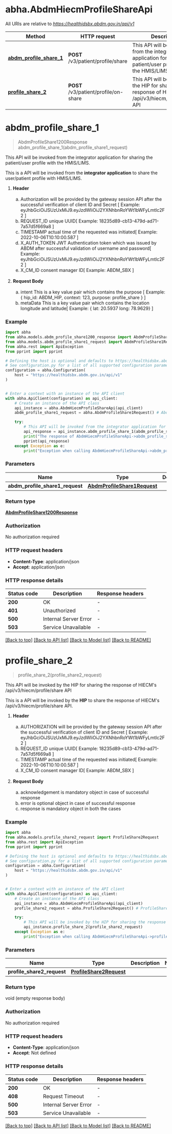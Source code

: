 # abha.AbdmHiecmProfileShareApi

All URIs are relative to *https://healthidsbx.abdm.gov.in/api/v1*

Method | HTTP request | Description
------------- | ------------- | -------------
[**abdm_profile_share_1**](AbdmHiecmProfileShareApi.md#abdm_profile_share_1) | **POST** /v3/patient/profile/share | This API will be invoked from the integrator application for sharing the patient/user profile with the HMIS/LIMS.
[**profile_share_2**](AbdmHiecmProfileShareApi.md#profile_share_2) | **POST** /v3/patient/profile/on-share | This API will be invoked by the HIP for sharing the response of HIECM&#39;s /api/v3/hiecm/profile/share API


# **abdm_profile_share_1**
> AbdmProfileShare1200Response abdm_profile_share_1(abdm_profile_share1_request)

This API will be invoked from the integrator application for sharing the patient/user profile with the HMIS/LIMS.

This is a API will be invoked from the <b>integrator application</b> to share the user/patient profile with HMIS/LIMS. <ol type='1'> <li> <b>Header</b>  <ol type='a'> <br/> <li>Authorization will be provided by the gateway session API after the successful verification of client ID and Secret [ Example: eyJhbGciOiJSUzUxMiJ9.eyJzdWIiOiJ2YXNhbnRoYWt1bWFyLmtlc2F2 ]</li> <li>REQUEST_ID unique UUID[ Example: 18235d89-cb13-479d-ad71-7a57d5f669a8 ]</li> <li>TIMESTAMP  actual time of the requested was initiated[ Example: 2022-10-06T10:10:00.587 ]</li> <li>X_AUTH_TOKEN JWT Authentication token which was issued by ABDM after successful validation of username and password[ Example: eyJhbGciOiJSUzUxMiJ9.eyJzdWIiOiJ2YXNhbnRoYWt1bWFyLmtlc2F2 ]</li> <li>X_CM_ID  consent manager ID[ Example: ABDM_SBX ]</li> </ol> </li> <br/> <li> <b>Request Body</b> <ol type='a'><br/> <li>intent This is a key value pair  which contains the purpose [ Example: { hip_id: ABDM_HIP, context: 123, purpose: profile_share } ]</li> <li>metaData This is a key value pair which contains the location longitude and latitude[ Example: { lat: 20.5937 long: 78.9629} ]</li> </ol> </ol>

### Example


```python
import abha
from abha.models.abdm_profile_share1200_response import AbdmProfileShare1200Response
from abha.models.abdm_profile_share1_request import AbdmProfileShare1Request
from abha.rest import ApiException
from pprint import pprint

# Defining the host is optional and defaults to https://healthidsbx.abdm.gov.in/api/v1
# See configuration.py for a list of all supported configuration parameters.
configuration = abha.Configuration(
    host = "https://healthidsbx.abdm.gov.in/api/v1"
)


# Enter a context with an instance of the API client
with abha.ApiClient(configuration) as api_client:
    # Create an instance of the API class
    api_instance = abha.AbdmHiecmProfileShareApi(api_client)
    abdm_profile_share1_request = abha.AbdmProfileShare1Request() # AbdmProfileShare1Request | 

    try:
        # This API will be invoked from the integrator application for sharing the patient/user profile with the HMIS/LIMS.
        api_response = api_instance.abdm_profile_share_1(abdm_profile_share1_request)
        print("The response of AbdmHiecmProfileShareApi->abdm_profile_share_1:\n")
        pprint(api_response)
    except Exception as e:
        print("Exception when calling AbdmHiecmProfileShareApi->abdm_profile_share_1: %s\n" % e)
```



### Parameters


Name | Type | Description  | Notes
------------- | ------------- | ------------- | -------------
 **abdm_profile_share1_request** | [**AbdmProfileShare1Request**](AbdmProfileShare1Request.md)|  | 

### Return type

[**AbdmProfileShare1200Response**](AbdmProfileShare1200Response.md)

### Authorization

No authorization required

### HTTP request headers

 - **Content-Type**: application/json
 - **Accept**: application/json

### HTTP response details

| Status code | Description | Response headers |
|-------------|-------------|------------------|
**200** | OK |  -  |
**401** | Unauthorized |  -  |
**500** | Internal Server Error |  -  |
**503** | Service Unavailable |  -  |

[[Back to top]](#) [[Back to API list]](../README.md#documentation-for-api-endpoints) [[Back to Model list]](../README.md#documentation-for-models) [[Back to README]](../README.md)

# **profile_share_2**
> profile_share_2(profile_share2_request)

This API will be invoked by the HIP for sharing the response of HIECM's /api/v3/hiecm/profile/share API

This is a API will be invoked by the <b>HIP</b> to share the response of HIECM's /api/v3/hiecm/profile/share API. <ol type='1'> <li> <b>Header</b>  <ol type='a'> <br/> <li>AUTHORIZATION will be provided by the gateway session API after the successful verification of client ID and Secret [ Example: eyJhbGciOiJSUzUxMiJ9.eyJzdWIiOiJ2YXNhbnRoYWt1bWFyLmtlc2F2 ]</li> <li>REQUEST_ID unique UUID[ Example: 18235d89-cb13-479d-ad71-7a57d5f669a8 ]</li> <li>TIMESTAMP  actual time of the requested was initiated[ Example: 2022-10-06T10:10:00.587 ]</li> <li>X_CM_ID  consent manager ID[ Example: ABDM_SBX ]</li> </ol> </li> <br/> <li> <b>Request Body</b> <ol type='a'><br/> <li>acknowledgement is mandatory object in case of successful response</li> <li>error is optional object in case of successful response</li> <li>response is mandatory object in both the cases</li> </ol> </ol>

### Example


```python
import abha
from abha.models.profile_share2_request import ProfileShare2Request
from abha.rest import ApiException
from pprint import pprint

# Defining the host is optional and defaults to https://healthidsbx.abdm.gov.in/api/v1
# See configuration.py for a list of all supported configuration parameters.
configuration = abha.Configuration(
    host = "https://healthidsbx.abdm.gov.in/api/v1"
)


# Enter a context with an instance of the API client
with abha.ApiClient(configuration) as api_client:
    # Create an instance of the API class
    api_instance = abha.AbdmHiecmProfileShareApi(api_client)
    profile_share2_request = abha.ProfileShare2Request() # ProfileShare2Request | 

    try:
        # This API will be invoked by the HIP for sharing the response of HIECM's /api/v3/hiecm/profile/share API
        api_instance.profile_share_2(profile_share2_request)
    except Exception as e:
        print("Exception when calling AbdmHiecmProfileShareApi->profile_share_2: %s\n" % e)
```



### Parameters


Name | Type | Description  | Notes
------------- | ------------- | ------------- | -------------
 **profile_share2_request** | [**ProfileShare2Request**](ProfileShare2Request.md)|  | 

### Return type

void (empty response body)

### Authorization

No authorization required

### HTTP request headers

 - **Content-Type**: application/json
 - **Accept**: Not defined

### HTTP response details

| Status code | Description | Response headers |
|-------------|-------------|------------------|
**200** | OK |  -  |
**408** | Request Timeout |  -  |
**500** | Internal Server Error |  -  |
**503** | Service Unavailable |  -  |

[[Back to top]](#) [[Back to API list]](../README.md#documentation-for-api-endpoints) [[Back to Model list]](../README.md#documentation-for-models) [[Back to README]](../README.md)

